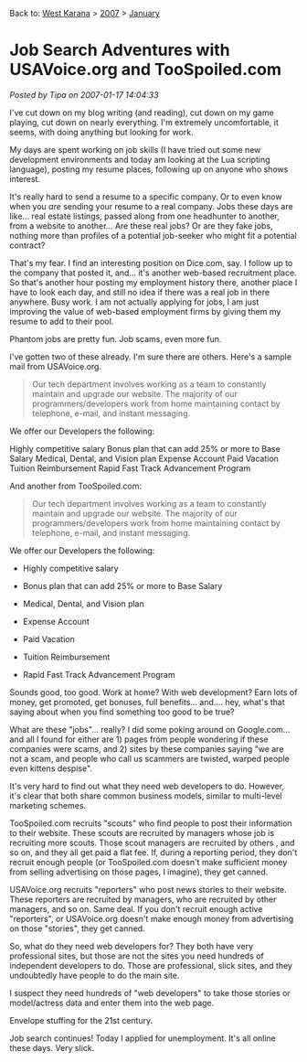 Back to: [West Karana](/posts/westkarana.md) > [2007](/posts/2007/westkarana.md) > [January](./westkarana.md)
# Job Search Adventures with USAVoice.org and TooSpoiled.com

*Posted by Tipa on 2007-01-17 14:04:33*

I've cut down on my blog writing (and reading), cut down on my game playing, cut down on nearly everything. I'm extremely uncomfortable, it seems, with doing anything but looking for work.

My days are spent working on job skills (I have tried out some new development environments and today am looking at the Lua scripting language), posting my resume places, following up on anyone who shows interest.


It's really hard to send a resume to a specific company. Or to even know when you *are* sending your resume to a real company. Jobs these days are like... real estate listings, passed along from one headhunter to another, from a website to another... Are these real jobs? Or are they fake jobs, nothing more than profiles of a potential job-seeker who might fit a potential contract?

That's my fear. I find an interesting position on Dice.com, say. I follow up to the company that posted it, and... it's another web-based recruitment place. So that's another hour posting my employment history there, another place I have to look each day, and still no idea if there was a real job in there anywhere. Busy work. I am not actually applying for jobs, I am just improving the value of web-based employment firms by giving them my resume to add to their pool.

Phantom jobs are pretty fun. Job scams, even more fun.

I've gotten two of these already. I'm sure there are others. Here's a sample mail from USAVoice.org.

> Our tech department involves working as a team to constantly maintain and upgrade our website. The majority of our programmers/developers work from home maintaining contact by telephone, e-mail, and instant messaging.

We offer our Developers the following:

Highly competitive salary
Bonus plan that can add 25% or more to Base Salary
Medical, Dental, and Vision plan
Expense Account
Paid Vacation
Tuition Reimbursement
Rapid Fast Track Advancement Program


And another from TooSpoiled.com:

> Our tech department involves working as a team to constantly maintain and upgrade our website. The majority of our programmers/developers work from home maintaining contact by telephone, e-mail, and instant messaging.

We offer our Developers the following:

 * Highly competitive salary
> 
 * Bonus plan that can add 25% or more to Base Salary
> 
 * Medical, Dental, and Vision plan
> 
 * Expense Account
> 
 * Paid Vacation
> 
 * Tuition Reimbursement
> 
 * Rapid Fast Track Advancement Program
> 

> 



Sounds good, too good. Work at home? With web development? Earn lots of money, get promoted, get bonuses, full benefits... and.... hey, what's that saying about when you find something too good to be true?

What are these "jobs"... really? I did some poking around on Google.com... and all I found for either are 1) pages from people wondering if these companies were scams, and 2) sites by these companies saying "we are not a scam, and people who call us scammers are twisted, warped people even kittens despise".

It's very hard to find out what they need web developers to do. However, it's clear that both share common business models, similar to multi-level marketing schemes.

TooSpoiled.com recruits "scouts" who find people to post their information to their website. These scouts are recruited by managers whose job is recruiting more scouts. Those scout managers are recruited by others , and so on, and they all get paid a flat fee. If, during a reporting period, they don't recruit enough people (or TooSpoiled.com doesn't make sufficient money from selling advertising on those pages, I imagine), they get canned.

USAVoice.org recruits "reporters" who post news stories to their website. These reporters are recruited by managers, who are recruited by other managers, and so on. Same deal. If you don't recruit enough active "reporters", or USAVoice.org doesn't make enough money from advertising on those "stories", they get canned.

So, what do they need web developers for? They both have very professional sites, but those are not the sites you need hundreds of independent developers to do. Those are professional, slick sites, and they undoubtedly have people to do the main site.

I suspect they need hundreds of "web developers" to take those stories or model/actress data and enter them into the web page.

Envelope stuffing for the 21st century.

Job search continues! Today I applied for unemployment. It's all online these days. Very slick.
